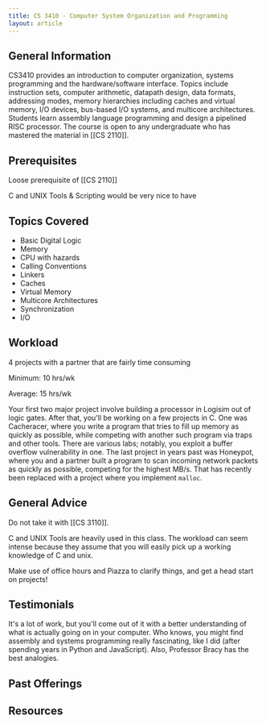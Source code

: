 ```yaml
---
title: CS 3410 - Computer System Organization and Programming
layout: article
---
```


## General Information

CS3410 provides an introduction to computer organization, systems programming and the hardware/software interface. Topics include instruction sets, computer arithmetic, datapath design, data formats, addressing modes, memory hierarchies including caches and virtual memory, I/O devices, bus-based I/O systems, and multicore architectures. Students learn assembly language programming and design a pipelined RISC processor. The course is open to any undergraduate who has mastered the material in [[CS 2110]].

## Prerequisites

Loose prerequisite of [[CS 2110]]

C and UNIX Tools & Scripting would be very nice to have

## Topics Covered

 - Basic Digital Logic
 - Memory
 - CPU with hazards
 - Calling Conventions
 - Linkers
 - Caches
 - Virtual Memory
 - Multicore Architectures
 - Synchronization
 - I/O

## Workload

4 projects with a partner that are fairly time consuming

Minimum: 10 hrs/wk

Average: 15 hrs/wk

Your first two major project involve building a processor in Logisim out of logic gates. After that, you'll be working on a few projects in C. One was Cacheracer, where you write a program that tries to fill up memory as quickly as possible, while competing with another such program via traps and other tools. There are various labs; notably, you exploit a buffer overflow vulnerability in one. The last project in years past was Honeypot, where you and a partner built a program to scan incoming network packets as quickly as possible, competing for the highest MB/s. That has recently been replaced with a project where you implement `malloc`.

## General Advice

Do not take it with [[CS 3110]].

C and UNIX Tools are heavily used in this class. The workload can seem intense because they assume that you will easily pick up a working knowledge of C and unix.

Make use of office hours and Piazza to clarify things, and get a head start on projects!

## Testimonials

It's a lot of work, but you'll come out of it with a better understanding of what is actually going on in your computer. Who knows, you might find assembly and systems programming really fascinating, like I did (after spending years in Python and JavaScript). Also, Professor Bracy has the best analogies.

## Past Offerings

## Resources
